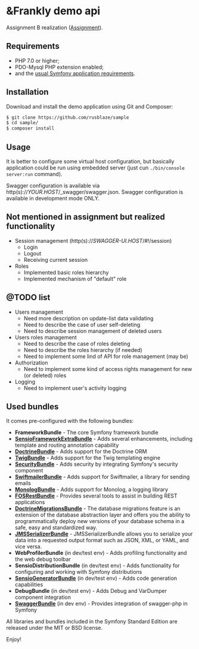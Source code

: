 &Frankly demo api
========================

Assignment B realization ([Assignment][1]).

Requirements
------------

  * PHP 7.0 or higher;
  * PDO-Mysql PHP extension enabled;
  * and the [usual Symfony application requirements](http://symfony.com/doc/current/reference/requirements.html).

Installation
------------
Download and install the demo application using Git and Composer:
```sh
$ git clone https://github.com/rusblaze/sample
$ cd sample/
$ composer install
```

Usage
-----
It is better to configure some virtual host configuration,
but basically application could be run using embedded server (just cun ```./bin/console server:run``` command).

Swagger configuration is available via http(s)://*YOUR.HOST*/_swagger/swagger.json.
Swagger configuration is available in development mode ONLY.

Not mentioned in assignment but realized functionality
--------------
* Session management (http(s)://*SWAGGER-UI.HOST*/#!/session)
    * Login
    * Logout
    * Receiving current session
* Roles
    * Implemented basic roles hierarchy
    * Implemented mechanism of "default" role

@TODO list
--------------
* Users management
    * Need more description on update-list data validating
    * Need to describe the case of user self-deleting
    * Need to describe session management of deleted users
* Users roles management
    * Need to describe the case of roles deleting
    * Need to describe the roles hierarchy (if needed)
    * Need to implement some lind of API for role management (may be)
* Authorization
    * Need to implement some kind of access rights management for new (or deleted) roles
* Logging
    * Need to implement user's activity logging 

Used bundles
--------------

It comes pre-configured with the following bundles:

  * **FrameworkBundle** - The core Symfony framework bundle
  * [**SensioFrameworkExtraBundle**][2] - Adds several enhancements, including
    template and routing annotation capability
  * [**DoctrineBundle**][3] - Adds support for the Doctrine ORM
  * [**TwigBundle**][4] - Adds support for the Twig templating engine
  * [**SecurityBundle**][5] - Adds security by integrating Symfony's security
    component
  * [**SwiftmailerBundle**][6] - Adds support for Swiftmailer, a library for
    sending emails
  * [**MonologBundle**][7] - Adds support for Monolog, a logging library
  * [**FOSRestBundle**][9] - Provides several tools to assist in building REST applications
  * [**DoctrineMigrationsBundle**][10] - The database migrations feature is an extension
    of the database abstraction layer and offers you the ability to
    programmatically deploy new versions of your database schema in a safe,
    easy and standardized way.
  * [**JMSSerializerBundle**][11] - JMSSerializerBundle allows you to serialize
    your data into a requested output format such as JSON, XML, or YAML, and vice versa.
  * **WebProfilerBundle** (in dev/test env) - Adds profiling functionality and
    the web debug toolbar
  * **SensioDistributionBundle** (in dev/test env) - Adds functionality for
    configuring and working with Symfony distributions
  * [**SensioGeneratorBundle**][8] (in dev/test env) - Adds code generation
    capabilities
  * **DebugBundle** (in dev/test env) - Adds Debug and VarDumper component
    integration
  * [**SwaggerBundle**][12] (in dev env) - Provides integration of swagger-php in Symfony

All libraries and bundles included in the Symfony Standard Edition are
released under the MIT or BSD license.

Enjoy!

[1]:  assignments.pdf
[2]:  https://symfony.com/doc/current/bundles/SensioFrameworkExtraBundle/index.html
[3]:  https://symfony.com/doc/3.2/doctrine.html
[4]:  https://symfony.com/doc/3.2/templating.html
[5]:  https://symfony.com/doc/3.2/security.html
[6]:  https://symfony.com/doc/3.2/email.html
[7]:  https://symfony.com/doc/3.2/logging.html
[8]:  https://symfony.com/doc/current/bundles/SensioGeneratorBundle/index.html
[9]:  http://symfony.com/doc/current/bundles/FOSRestBundle/index.html
[10]: http://symfony.com/doc/current/bundles/DoctrineMigrationsBundle/index.html
[11]: http://jmsyst.com/bundles/JMSSerializerBundle
[12]: https://github.com/TimeIncOSS/swagger-bundle
